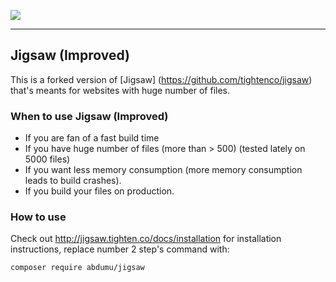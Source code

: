 ![](https://cloud.githubusercontent.com/assets/357312/25055001/5603687e-212e-11e7-8fad-0b33dbf7fb71.png)

---
## Jigsaw (Improved)
This is a forked version of [Jigsaw] (https://github.com/tightenco/jigsaw) that's meants for websites with huge number of files. 

### When to use Jigsaw (Improved)
- If you are fan of a fast build time
- If you have huge number of files (more than > 500) (tested lately on 5000 files)
- If you want less memory consumption (more memory consumption leads to build crashes).
- If you build your files on production.

### How to use

Check out http://jigsaw.tighten.co/docs/installation for installation instructions, replace number 2 step's command with: 
```
composer require abdumu/jigsaw
```

